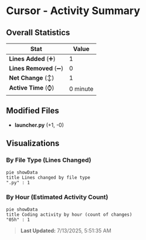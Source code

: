 # Cursor - Activity Summary 

## Overall Statistics

| Stat                   | Value                                                             |
| ---------------------- | ----------------------------------------------------------------- |
| **Lines Added** (➕)   | 1                                          |
| **Lines Removed** (➖) | 0                                        |
| **Net Change** (↕)    | 1                |
| **Active Time** (⌚)   | 0 minute |


## Modified Files
- **launcher.py** (+1, -0)

## Visualizations

### By File Type (Lines Changed)

```mermaid
pie showData
title Lines changed by file type
".py" : 1
```

### By Hour (Estimated Activity Count)

```mermaid
pie showData
title Coding activity by hour (count of changes)
"05h" : 1
```


> **Last Updated:** 7/13/2025, 5:51:35 AM